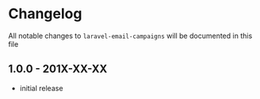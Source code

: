 # Changelog

All notable changes to `laravel-email-campaigns` will be documented in this file

## 1.0.0 - 201X-XX-XX

- initial release
